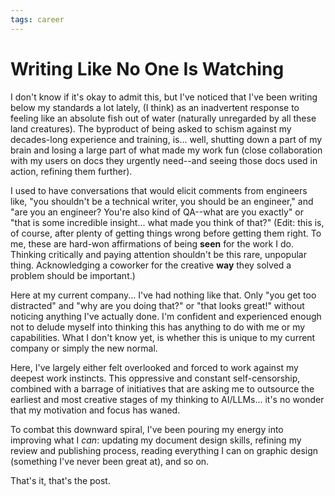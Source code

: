 ```yaml
---
tags: career
---
```


# Writing Like No One Is Watching

I don't know if it's okay to admit this, but I've noticed that I've been writing below my standards a lot lately, (I think) as an inadvertent response to feeling like an absolute fish out of water (naturally unregarded by all these land creatures). The byproduct of being asked to schism against my decades-long experience and training, is... well, shutting down a part of my brain and losing a large part of what made my work fun (close collaboration with my users on docs they urgently need--and seeing those docs used in action, refining them further). 

I used to have conversations that would elicit comments from engineers like, "you shouldn't be a technical writer, you should be an engineer," and "are you an engineer? You're also kind of QA--what are you exactly" or "that is some incredible insight... what made you think of that?" (Edit: this is, of course, after plenty of getting things wrong before getting them right. To me, these are hard-won affirmations of being **seen** for the work I do. Thinking critically and paying attention shouldn't be this rare, unpopular thing. Acknowledging a coworker for the creative **way** they solved a problem should be important.)

Here at my current company... I've had nothing like that. Only "you get too distracted" and "why are you doing that?" or "that looks great!" without noticing anything I've actually done. I'm confident and experienced enough not to delude myself into thinking this has anything to do with me or my capabilities. What I don't know yet, is whether this is unique to my current company or simply the new normal.

Here, I've largely either felt overlooked and forced to work against my deepest work instincts. This oppressive and constant self-censorship, combined with a barrage of initiatives that are asking me to outsource the earliest and most creative stages of my thinking to AI/LLMs... it's no wonder that my motivation and focus has waned. 

To combat this downward spiral, I've been pouring my energy into improving what I *can*: updating my document design skills, refining my review and publishing process, reading everything I can on graphic design (something I've never been great at), and so on. 

That's it, that's the post. 